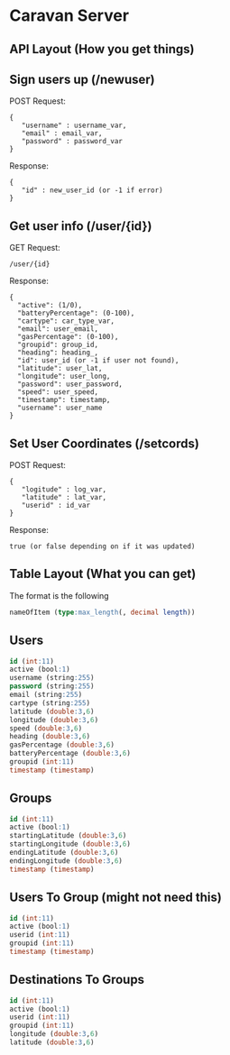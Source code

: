Caravan Server
===

API Layout (How you get things)
----

Sign users up (/newuser)
---

POST Request:
```
{
   "username" : username_var,
   "email" : email_var,
   "password" : password_var
}
```
Response:
```
{
   "id" : new_user_id (or -1 if error)
}
```

Get user info (/user/{id})
---

GET Request:
```
/user/{id}
```
Response:
```
{
  "active": (1/0),
  "batteryPercentage": (0-100),
  "cartype": car_type_var,
  "email": user_email,
  "gasPercentage": (0-100),
  "groupid": group_id,
  "heading": heading_,
  "id": user_id (or -1 if user not found),
  "latitude": user_lat,
  "longitude": user_long,
  "password": user_password,
  "speed": user_speed,
  "timestamp": timestamp,
  "username": user_name
}
```

Set User Coordinates (/setcords)
---
POST Request:
```
{
   "logitude" : log_var,
   "latitude" : lat_var,
   "userid" : id_var
}
```
Response:
```
true (or false depending on if it was updated)
```

Table Layout (What you can get)
----
The format is the following

```sql
nameOfItem (type:max_length(, decimal length))
```

Users 
---


```sql
id (int:11)
active (bool:1)
username (string:255)
password (string:255)
email (string:255)
cartype (string:255)
latitude (double:3,6)
longitude (double:3,6)
speed (double:3,6)
heading (double:3,6)
gasPercentage (double:3,6)
batteryPercentage (double:3,6)
groupid (int:11)
timestamp (timestamp)
```

Groups
---

```sql
id (int:11)
active (bool:1)
startingLatitude (double:3,6)
startingLongitude (double:3,6)
endingLatitude (double:3,6)
endingLongitude (double:3,6)
timestamp (timestamp)
```

Users To Group (might not need this)
---

```sql
id (int:11)
active (bool:1)
userid (int:11)
groupid (int:11)
timestamp (timestamp)
```

Destinations To Groups
---

```sql
id (int:11)
active (bool:1)
userid (int:11)
groupid (int:11)
longitude (double:3,6)
latitude (double:3,6)
```
